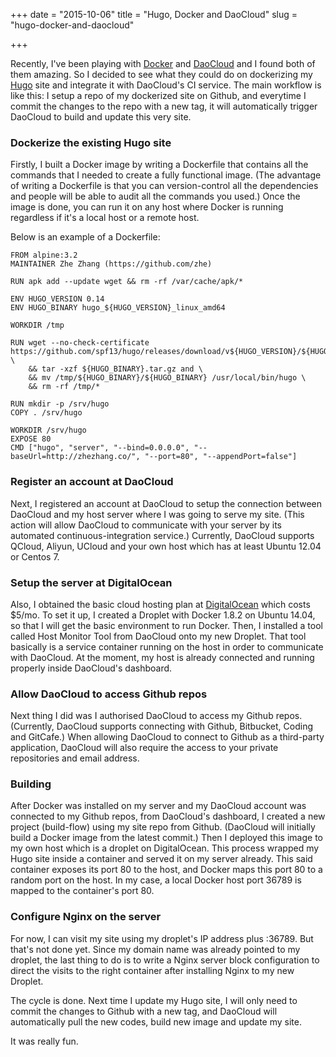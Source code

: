 +++
date = "2015-10-06"
title = "Hugo, Docker and DaoCloud"
slug = "hugo-docker-and-daocloud"

+++

Recently, I've been playing with [Docker](https://www.docker.com/) and [DaoCloud](https://www.daocloud.io/) and I found both of them amazing. So I decided to see what they could do on dockerizing my [Hugo](http://gohugo.io/) site and integrate it with DaoCloud's CI service. The main workflow is like this: I setup a repo of my dockerized site on Github, and everytime I commit the changes to the repo with a new tag, it will automatically trigger DaoCloud to build and update this very site.

### Dockerize the existing Hugo site

Firstly, I built a Docker image by writing a Dockerfile that contains all the commands that I needed to create a fully functional image. (The advantage of writing a Dockerfile is that you can version-control all the dependencies and people will be able to audit all the commands you used.) Once the image is done, you can run it on any host where Docker is running regardless if it's a local host or a remote host.

Below is an example of a Dockerfile:

```
FROM alpine:3.2
MAINTAINER Zhe Zhang (https://github.com/zhe)

RUN apk add --update wget && rm -rf /var/cache/apk/*

ENV HUGO_VERSION 0.14
ENV HUGO_BINARY hugo_${HUGO_VERSION}_linux_amd64

WORKDIR /tmp

RUN wget --no-check-certificate https://github.com/spf13/hugo/releases/download/v${HUGO_VERSION}/${HUGO_BINARY}.tar.gz \
    && tar -xzf ${HUGO_BINARY}.tar.gz and \
    && mv /tmp/${HUGO_BINARY}/${HUGO_BINARY} /usr/local/bin/hugo \
    && rm -rf /tmp/*

RUN mkdir -p /srv/hugo
COPY . /srv/hugo

WORKDIR /srv/hugo
EXPOSE 80
CMD ["hugo", "server", "--bind=0.0.0.0", "--baseUrl=http://zhezhang.co/", "--port=80", "--appendPort=false"]
```

### Register an account at DaoCloud

Next, I registered an account at DaoCloud to setup the connection between DaoCloud and my host server where I was going to serve my site. (This action will allow DaoCloud to communicate with your server by its automated continuous-integration service.) Currently, DaoCloud supports QCloud, Aliyun, UCloud and your own host which has at least Ubuntu 12.04 or Centos 7.

### Setup the server at DigitalOcean

Also, I obtained the basic cloud hosting plan at [DigitalOcean](https://www.digitalocean.com/?refcode=f3851a9bdb88) which costs $5/mo. To set it up, I created a Droplet with Docker 1.8.2 on Ubuntu 14.04, so that I will get the basic environment to run Docker. Then, I installed a tool called Host Monitor Tool from DaoCloud onto my new Droplet. That tool basically is a service container running on the host in order to communicate with DaoCloud. At the moment, my host is already connected and running properly inside DaoCloud's dashboard. 

### Allow DaoCloud to access Github repos

Next thing I did was I authorised DaoCloud to access my Github repos. (Currently, DaoCloud supports connecting with Github, Bitbucket, Coding and GitCafe.) When allowing DaoCloud to connect to Github as a third-party application, DaoCloud will also require the access to your private repositories and email address. 

### Building

After Docker was installed on my server and my DaoCloud account was connected to my Github repos, from DaoCloud's dashboard, I created a new project (build-flow) using my site repo from Github. (DaoCloud will initially build a Docker image from the latest commit.) Then I deployed this image to my own host which is a droplet on DigitalOcean. This process wrapped my Hugo site inside a container and served it on my server already. This said container exposes its port 80 to the host, and Docker maps this port 80 to a random port on the host. In my case, a local Docker host port 36789 is mapped to the container's port 80. 

### Configure Nginx on the server

For now, I can visit my site using my droplet's IP address plus :36789. But that's not done yet. Since my domain name was already pointed to my droplet, the last thing to do is to write a Nginx server block configuration to direct the visits to the right container after installing Nginx to my new Droplet.

The cycle is done. Next time I update my Hugo site, I will only need to commit the changes to Github with a new tag, and DaoCloud will automatically pull the new codes, build new image and update my site.

It was really fun.